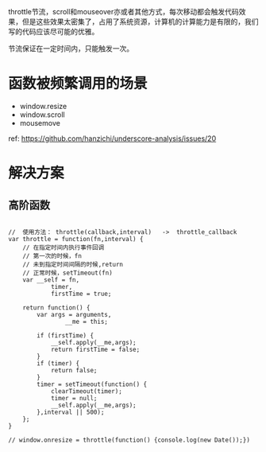 throttle节流，scroll和mouseover亦或者其他方式，每次移动都会触发代码效果，但是这些效果太密集了，占用了系统资源，计算机的计算能力是有限的，我们写的代码应该尽可能的优雅。

节流保证在一定时间内，只能触发一次。

# 函数被频繁调用的场景

- window.resize
- window.scroll
- mousemove

ref: https://github.com/hanzichi/underscore-analysis/issues/20

# 解决方案

## 高阶函数

```

//  使用方法： throttle(callback,interval)   ->  throttle_callback
var throttle = function(fn,interval) {
    // 在指定时间内执行事件回调
    // 第一次的时候，fn
    // 未到指定时间间隔的时候,return
    // 正常时候，setTimeout(fn)
    var __self = fn,
            timer,
            firstTime = true;

    return function() {
        var args = arguments,
                __me = this;

        if (firstTime) {
            __self.apply(__me,args);
            return firstTime = false;
        }
        if (timer) {
            return false;
        }
        timer = setTimeout(function() {
            clearTimeout(timer);
            timer = null;
            __self.apply(__me,args);
        },interval || 500);
    };
}

// window.onresize = throttle(function() {console.log(new Date());})
```


